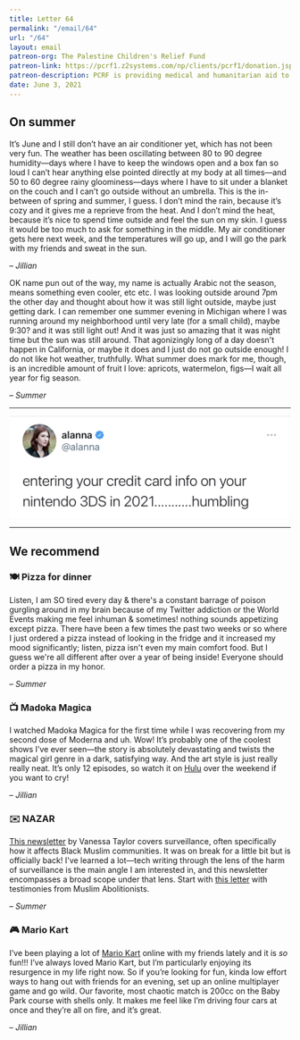 ```yaml
---
title: Letter 64
permalink: "/email/64"
url: "/64"
layout: email
patreon-org: The Palestine Children's Relief Fund
patreon-link: https://pcrf1.z2systems.com/np/clients/pcrf1/donation.jsp?campaign=1680
patreon-description: PCRF is providing medical and humanitarian aid to injured and sick children in the Gaza Strip based on their needs. (We were originally going to send this month's Patreon proceeds to For the Gworls, but we've decided to send that money to PCRF instead—we'll support For the Gworls another month in the future!)
date: June 3, 2021
---
```


## On summer

It’s June and I still don’t have an air conditioner yet, which has not been very fun. The weather has been oscillating between 80 to 90 degree humidity—days where I have to keep the windows open and a box fan so loud I can’t hear anything else pointed directly at my body at all times—and 50 to 60 degree rainy gloominess—days where I have to sit under a blanket on the couch and I can’t go outside without an umbrella. This is the in-between of spring and summer, I guess. I don’t mind the rain, because it’s cozy and it gives me a reprieve from the heat. And I don’t mind the heat, because it’s nice to spend time outside and feel the sun on my skin. I guess it would be too much to ask for something in the middle. My air conditioner gets here next week, and the temperatures will go up, and I will go the park with my friends and sweat in the sun.

– *Jillian*

OK name pun out of the way, my name is actually Arabic not the season, means something even cooler, etc etc. I was looking outside around 7pm the other day and thought about how it was still light outside, maybe just getting dark. I can remember one summer evening in Michigan where I was running around my neighborhood until very late (for a small child), maybe 9:30? and it was still light out! And it was just so amazing that it was night time but the sun was still around. That agonizingly long of a day doesn't happen in California, or maybe it does and I just do not go outside enough! I do not like hot weather, truthfully. What summer does mark for me, though, is an incredible amount of fruit I love: apricots, watermelon, figs—I wait all year for fig season. 

– *Summer*

<hr>

<a href="https://twitter.com/alanna/status/1392277665026093057?s=12">
  <img src="/assets/images/tweets/64.jpeg" class="tweet">
</a>

<hr>

## We recommend

### 🍽 Pizza for dinner

Listen, I am SO tired every day & there's a constant barrage of poison gurgling around in my brain because of my Twitter addiction or the World Events making me feel inhuman & sometimes! nothing sounds appetizing except pizza. There have been a few times the past two weeks or so where I just ordered a pizza instead of looking in the fridge and it increased my mood significantly; listen, pizza isn't even my main comfort food. But I guess we're all different after over a year of being inside! Everyone should order a pizza in my honor. 

– *Summer*

### 📺 Madoka Magica

I watched Madoka Magica for the first time while I was recovering from my second dose of Moderna and uh. Wow! It’s probably one of the coolest shows I’ve ever seen—the story is absolutely devastating and twists the magical girl genre in a dark, satisfying way. And the art style is just really really neat. It’s only 12 episodes, so watch it on [Hulu](https://www.hulu.com/series/puella-magi-madoka-magica-085f5007-1b32-4dd7-9aea-41397554fb9b) over the weekend if you want to cry!

– *Jillian*

### ✉️ NAZAR

[This newsletter](https://nazar.substack.com/) by Vanessa Taylor covers surveillance, often specifically how it affects Black Muslim communities. It was on break for a little bit but is officially back! I've learned a lot—tech writing through the lens of the harm of surveillance is the main angle I am interested in, and this newsletter encompasses a broad scope under that lens. Start with [this letter](https://nazar.substack.com/p/muslim-abolitionists-on-islam-carceral) with testimonies from Muslim Abolitionists. 

– *Summer*

### 🎮 Mario Kart

I’ve been playing a lot of [Mario Kart](https://www.googleadservices.com/pagead/aclk?sa=L&ai=CW-B9Ylq5YK7DKcH5mgST04KoCN2F4-lhrMqJi88N1IHWnuYICAAQAiC5VCgCYMnGqYvApNgPoAG9ucXqAsgBAcgD2CCqBEBP0LyEqDI-H2rl6d4hlE8bhp-q6mojMjnDCTAZhYmYn-cBPA_zwM0_mvIkfR1VBTlQZhAdqRnifrkvWTifQIniwATF2ci3jAOABZBOoAZmgAe0wui4AYgHAZAHAagHpr4bqAe5mrECqAfw2RuoB_LZG6gH89EbqAfu0huoB_-csQKoB8rcG7AIAdIIBRACIIQBmglBaHR0cHM6Ly93d3cubmludGVuZG8uY29tL2dhbWVzL2RldGFpbC9tYXJpby1rYXJ0LTgtZGVsdXhlLXN3aXRjaC-xCe4IjsiQg_lUuQmbACiq2dLWUPgJAZgLAaoMAggBuAwByBT39e-f8dHN4GjQFQGYFgH4FgGAFwGSFwYSBAgBEAM&ae=2&ved=2ahUKEwiF2qSbxPzwAhU4RTABHRgRB4kQ0Qx6BAgDEAE&dct=1&dblrd=1&sival=AF15MECJOrM50ynXUMgIgOu3gGi81GOtww9XSnoJiqarhT80LyrklxI7xZu8v4GaOZV3F9By_ISMDkOBd9imoWJE5ygSx_BV1N8-gKBbgbUhXjUyOmzR0o0xt6tdf6_j_58DtbRkMYrAFOsnQ_fM7l8TfwYMkvvV38CxrmgnhhZPVZS3Pf6GdLU&sig=AOD64_0q4sFLeqvUqP3YQKHRV0u5mPQnPA&adurl=https://www.nintendo.com/games/detail/mario-kart-8-deluxe-switch/%3Fcid%3DA1002-01:ch%3Dpdpd) online with my friends lately and it is *so* fun!!! I’ve always loved Mario Kart, but I’m particularly enjoying its resurgence in my life right now. So if you’re looking for fun, kinda low effort ways to hang out with friends for an evening, set up an online multiplayer game and go wild. Our favorite, most chaotic match is 200cc on the Baby Park course with shells only. It makes me feel like I’m driving four cars at once and they’re all on fire, and it’s great. 

– *Jillian*